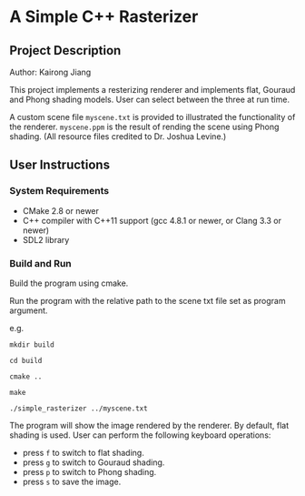 # A Simple C++ Rasterizer

## Project Description

Author: Kairong Jiang

This project implements a resterizing renderer and implements flat, Gouraud and Phong shading models. User can select between the three at run time.

A custom scene file ```myscene.txt```  is provided to illustrated the functionality of the renderer. ```myscene.ppm``` is the result of rending the scene using Phong shading. (All resource files credited to Dr. Joshua Levine.)

## User Instructions

### System Requirements

* CMake 2.8 or newer
* C++ compiler with C++11 support (gcc 4.8.1 or newer, or Clang 3.3 or newer)
* SDL2 library

### Build and Run
Build the program using cmake.

Run the program with the relative path to the scene txt file set as program argument.

e.g. 

```mkdir build```

```cd build```

```cmake ..```

```make```

```./simple_rasterizer ../myscene.txt```

The program will show the image rendered by the renderer. By default, flat shading is used. User can perform the following keyboard operations:

* press ```f``` to switch to flat shading.
* press ```g``` to switch to Gouraud shading.
* press ```p``` to switch to Phong shading.
* press ```s``` to save the image.
   